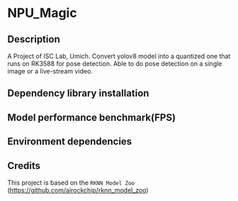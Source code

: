 # NPU_Magic

## Description
A Project of ISC Lab, Umich. Convert yolov8 model into a quantized one that runs on RK3588 for pose detection.
Able to do pose detection on a single image or a live-stream video.

## Dependency library installation

## Model performance benchmark(FPS)

## Environment dependencies

## Credits
This project is based on the `RKNN Model Zoo` (https://github.com/airockchip/rknn_model_zoo)
